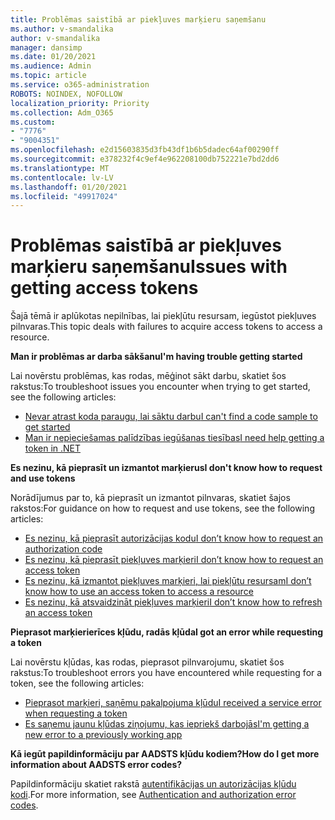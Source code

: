 ```yaml
---
title: Problēmas saistībā ar piekļuves marķieru saņemšanu
ms.author: v-smandalika
author: v-smandalika
manager: dansimp
ms.date: 01/20/2021
ms.audience: Admin
ms.topic: article
ms.service: o365-administration
ROBOTS: NOINDEX, NOFOLLOW
localization_priority: Priority
ms.collection: Adm_O365
ms.custom:
- "7776"
- "9004351"
ms.openlocfilehash: e2d15603835d3fb43df1b6b5dadec64af00290ff
ms.sourcegitcommit: e378232f4c9ef4e962208100db752221e7bd2dd6
ms.translationtype: MT
ms.contentlocale: lv-LV
ms.lasthandoff: 01/20/2021
ms.locfileid: "49917024"
---
```

# <a name="issues-with-getting-access-tokens"></a><span data-ttu-id="05865-102">Problēmas saistībā ar piekļuves marķieru saņemšanu</span><span class="sxs-lookup"><span data-stu-id="05865-102">Issues with getting access tokens</span></span>

<span data-ttu-id="05865-103">Šajā tēmā ir aplūkotas nepilnības, lai piekļūtu resursam, iegūstot piekļuves pilnvaras.</span><span class="sxs-lookup"><span data-stu-id="05865-103">This topic deals with failures to acquire access tokens to access a resource.</span></span>

<span data-ttu-id="05865-104">**Man ir problēmas ar darba sākšanu**</span><span class="sxs-lookup"><span data-stu-id="05865-104">**I'm having trouble getting started**</span></span>

<span data-ttu-id="05865-105">Lai novērstu problēmas, kas rodas, mēģinot sākt darbu, skatiet šos rakstus:</span><span class="sxs-lookup"><span data-stu-id="05865-105">To troubleshoot issues you encounter when trying to get started, see the following articles:</span></span>

- [<span data-ttu-id="05865-106">Nevar atrast koda paraugu, lai sāktu darbu</span><span class="sxs-lookup"><span data-stu-id="05865-106">I can't find a code sample to get started</span></span>](https://docs.microsoft.com/azure/active-directory/develop/sample-v2-code) 
- [<span data-ttu-id="05865-107">Man ir nepieciešamas palīdzības iegūšanas tiesības</span><span class="sxs-lookup"><span data-stu-id="05865-107">I need help getting a token in .NET</span></span>](https://docs.microsoft.com/azure/active-directory/develop/authentication-flows-app-scenarios)

<span data-ttu-id="05865-108">**Es nezinu, kā pieprasīt un izmantot marķierus**</span><span class="sxs-lookup"><span data-stu-id="05865-108">**I don't know how to request and use tokens**</span></span>

<span data-ttu-id="05865-109">Norādījumus par to, kā pieprasīt un izmantot pilnvaras, skatiet šajos rakstos:</span><span class="sxs-lookup"><span data-stu-id="05865-109">For guidance on how to request and use tokens, see the following articles:</span></span>

- [<span data-ttu-id="05865-110">Es nezinu, kā pieprasīt autorizācijas kodu</span><span class="sxs-lookup"><span data-stu-id="05865-110">I don’t know how to request an authorization code</span></span>](https://docs.microsoft.com/azure/active-directory/develop/v2-oauth2-auth-code-flow#request-an-authorization-code) 
- [<span data-ttu-id="05865-111">Es nezinu, kā pieprasīt piekļuves marķieri</span><span class="sxs-lookup"><span data-stu-id="05865-111">I don’t know how to request an access token</span></span>](https://docs.microsoft.com/azure/active-directory/develop/v2-oauth2-auth-code-flow#use-the-authorization-code-to-request-an-access-token) 
- [<span data-ttu-id="05865-112">Es nezinu, kā izmantot piekļuves marķieri, lai piekļūtu resursam</span><span class="sxs-lookup"><span data-stu-id="05865-112">I don’t know how to use an access token to access a resource</span></span>](https://docs.microsoft.com/azure/active-directory/develop/v2-oauth2-auth-code-flow#use-the-access-token-to-access-the-resource) 
- [<span data-ttu-id="05865-113">Es nezinu, kā atsvaidzināt piekļuves marķieri</span><span class="sxs-lookup"><span data-stu-id="05865-113">I don’t know how to refresh an access token</span></span>](https://docs.microsoft.com/azure/active-directory/develop/v2-oauth2-auth-code-flow#refreshing-the-access-tokens)

<span data-ttu-id="05865-114">**Pieprasot marķierierīces kļūdu, radās kļūda**</span><span class="sxs-lookup"><span data-stu-id="05865-114">**I got an error while requesting a token**</span></span>

<span data-ttu-id="05865-115">Lai novērstu kļūdas, kas rodas, pieprasot pilnvarojumu, skatiet šos rakstus:</span><span class="sxs-lookup"><span data-stu-id="05865-115">To troubleshoot errors you have encountered while requesting for a token, see the following articles:</span></span>

- [<span data-ttu-id="05865-116">Pieprasot marķieri, saņēmu pakalpojuma kļūdu</span><span class="sxs-lookup"><span data-stu-id="05865-116">I received a service error when requesting a token</span></span>](https://docs.microsoft.com/azure/active-directory/develop/reference-aadsts-error-codes) 
- [<span data-ttu-id="05865-117">Es saņemu jaunu kļūdas ziņojumu, kas iepriekš darbojās</span><span class="sxs-lookup"><span data-stu-id="05865-117">I'm getting a new error to a previously working app</span></span>](https://docs.microsoft.com/azure/active-directory/develop/reference-breaking-changes)

<span data-ttu-id="05865-118">**Kā iegūt papildinformāciju par AADSTS kļūdu kodiem?**</span><span class="sxs-lookup"><span data-stu-id="05865-118">**How do I get more information about AADSTS error codes?**</span></span>

<span data-ttu-id="05865-119">Papildinformāciju skatiet rakstā [autentifikācijas un autorizācijas kļūdu kodi](https://docs.microsoft.com/azure/active-directory/develop/reference-aadsts-error-codes).</span><span class="sxs-lookup"><span data-stu-id="05865-119">For more information, see [Authentication and authorization error codes](https://docs.microsoft.com/azure/active-directory/develop/reference-aadsts-error-codes).</span></span>





